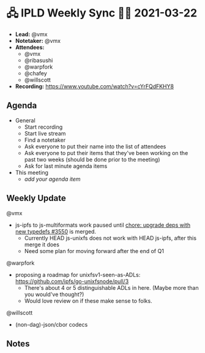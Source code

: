 # 🖧 IPLD Weekly Sync 🙌🏽 2021-03-22

- **Lead:** @vmx
- **Notetaker:** @vmx
- **Attendees:**
  - @vmx
  - @ribasushi
  - @warpfork
  - @chafey
  - @willscott
- **Recording:** https://www.youtube.com/watch?v=cYrFQdFKHY8


## Agenda

- General
  - Start recording
  - Start live stream
  - Find a notetaker
  - Ask everyone to put their name into the list of attendees
  - Ask everyone to put their items that they've been working on the past two weeks (should be done prior to the meeting)
  - Ask for last minute agenda items
- This meeting
  - _add your agenda item_


## Weekly Update

@vmx
 - js-ipfs to js-multiformats work paused until [
chore: upgrade deps with new typedefs
#3550](https://github.com/ipfs/js-ipfs/pull/3550) is merged.
   - Currently HEAD js-unixfs does not work with HEAD js-ipfs, after this merge it does
   - Need some plan for moving forward after the end of Q1

@warpfork
- proposing a roadmap for unixfsv1-seen-as-ADLs: https://github.com/ipfs/go-unixfsnode/pull/3
	- There's about 4 or 5 distinguishable ADLs in here.  (Maybe more than you would've thought?)
	- Would love review on if these make sense to folks.

@willscott 
- (non-dag)-json/cbor codecs

## Notes

<!-- After each call, the notetaker submits a PR to https://github.com/ipld/team-mgmt to store the notes on the meeting-notes folder -->

